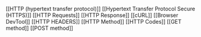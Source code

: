 [[HTTP (hypertext transfer protocol)]]
[[Hypertext Transfer Protocol Secure (HTTPS)]]
[[HTTP Requests]]
[[HTTP Response]]
[[cURL]]
[[Browser DevTool]]
[[HTTP HEADERS]]
[[HTTP Method]]
[[HTTP Codes]]
[[GET method]]
[[POST method]]